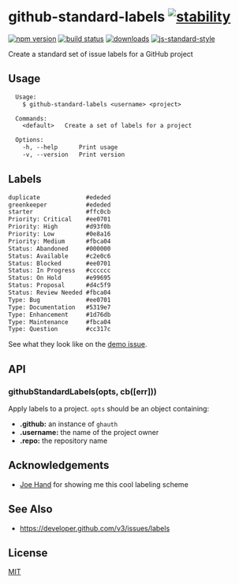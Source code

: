 # github-standard-labels [![stability][0]][1]
[![npm version][2]][3] [![build status][4]][5]
[![downloads][8]][9] [![js-standard-style][10]][11]

Create a standard set of issue labels for a GitHub project

## Usage
```txt
  Usage:
    $ github-standard-labels <username> <project>

  Commands:
    <default>   Create a set of labels for a project

  Options:
    -h, --help      Print usage
    -v, --version   Print version
```

## Labels
```txt
duplicate             #ededed
greenkeeper           #ededed
starter               #ffc0cb
Priority: Critical    #ee0701
Priority: High        #d93f0b
Priority: Low         #0e8a16
Priority: Medium      #fbca04
Status: Abandoned     #000000
Status: Available     #c2e0c6
Status: Blocked       #ee0701
Status: In Progress   #cccccc
Status: On Hold       #e99695
Status: Proposal      #d4c5f9
Status: Review Needed #fbca04
Type: Bug             #ee0701
Type: Documentation   #5319e7
Type: Enhancement     #1d76db
Type: Maintenance     #fbca04
Type: Question        #cc317c
```

See what they look like on the [demo issue][12].

## API
### githubStandardLabels(opts, cb([err]))
Apply labels to a project. `opts` should be an object containing:
- __.github:__ an instance of `ghauth`
- __.username:__ the name of the project owner
- __.repo:__ the repository name

## Acknowledgements
- [Joe Hand](https://github.com/joehand/) for showing me this cool labeling scheme

## See Also
- https://developer.github.com/v3/issues/labels

## License
[MIT](https://tldrlegal.com/license/mit-license)

[0]: https://img.shields.io/badge/stability-experimental-orange.svg?style=flat-square
[1]: https://nodejs.org/api/documentation.html#documentation_stability_index
[2]: https://img.shields.io/npm/v/github-standard-labels.svg?style=flat-square
[3]: https://npmjs.org/package/github-standard-labels
[4]: https://img.shields.io/travis/yoshuawuyts/github-standard-labels/master.svg?style=flat-square
[5]: https://travis-ci.org/yoshuawuyts/github-standard-labels
[6]: https://img.shields.io/codecov/c/github/yoshuawuyts/github-standard-labels/master.svg?style=flat-square
[7]: https://codecov.io/github/yoshuawuyts/github-standard-labels
[8]: http://img.shields.io/npm/dm/github-standard-labels.svg?style=flat-square
[9]: https://npmjs.org/package/github-standard-labels
[10]: https://img.shields.io/badge/code%20style-standard-brightgreen.svg?style=flat-square
[11]: https://github.com/feross/standard
[12]: https://github.com/yoshuawuyts/github-standard-labels/issues/2
